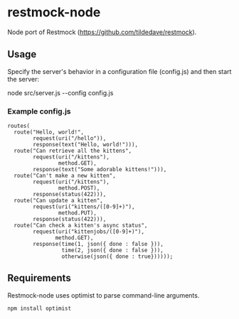 restmock-node 
=============

Node port of Restmock (https://github.com/tildedave/restmock).

Usage
-----

Specify the server's behavior in a configuration file (config.js) and 
then start the server:

   node src/server.js --config config.js

### Example config.js

    routes(
      route("Hello, world!",
            request(uri("/hello")),
            response(text("Hello, world!"))),
      route("Can retrieve all the kittens",
            request(uri("/kittens"),
                    method.GET),
            response(text("Some adorable kittens!"))),
      route("Can't make a new kitten",
            request(uri("/kittens"),
                    method.POST),
            response(status(422))),
      route("Can update a kitten",
            request(uri("kittens/([0-9]+)"),
                    method.PUT),
            response(status(422))),
      route("Can check a kitten's async status",
            request(uri("kittenjobs/([0-9]+)"),
                   method.GET),
            response(time(1, json({ done : false })),
                     time(2, json({ done : false })),
                     otherwise(json({ done : true})))));

Requirements
------------

Restmock-node uses optimist to parse command-line arguments.

    npm install optimist